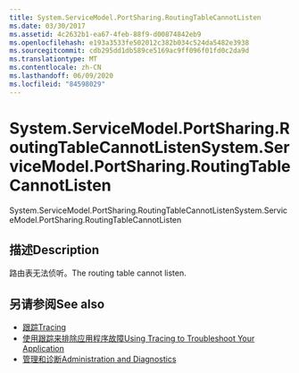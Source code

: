 ```yaml
---
title: System.ServiceModel.PortSharing.RoutingTableCannotListen
ms.date: 03/30/2017
ms.assetid: 4c2632b1-ea67-4feb-88f9-d00874842eb9
ms.openlocfilehash: e193a3533fe502012c382b034c524da5482e3938
ms.sourcegitcommit: cdb295dd1db589ce5169ac9ff096f01fd0c2da9d
ms.translationtype: MT
ms.contentlocale: zh-CN
ms.lasthandoff: 06/09/2020
ms.locfileid: "84598029"
---
```

# <a name="systemservicemodelportsharingroutingtablecannotlisten"></a><span data-ttu-id="92956-102">System.ServiceModel.PortSharing.RoutingTableCannotListen</span><span class="sxs-lookup"><span data-stu-id="92956-102">System.ServiceModel.PortSharing.RoutingTableCannotListen</span></span>
<span data-ttu-id="92956-103">System.ServiceModel.PortSharing.RoutingTableCannotListen</span><span class="sxs-lookup"><span data-stu-id="92956-103">System.ServiceModel.PortSharing.RoutingTableCannotListen</span></span>  
  
## <a name="description"></a><span data-ttu-id="92956-104">描述</span><span class="sxs-lookup"><span data-stu-id="92956-104">Description</span></span>  
 <span data-ttu-id="92956-105">路由表无法侦听。</span><span class="sxs-lookup"><span data-stu-id="92956-105">The routing table cannot listen.</span></span>  
  
## <a name="see-also"></a><span data-ttu-id="92956-106">另请参阅</span><span class="sxs-lookup"><span data-stu-id="92956-106">See also</span></span>

- [<span data-ttu-id="92956-107">跟踪</span><span class="sxs-lookup"><span data-stu-id="92956-107">Tracing</span></span>](index.md)
- [<span data-ttu-id="92956-108">使用跟踪来排除应用程序故障</span><span class="sxs-lookup"><span data-stu-id="92956-108">Using Tracing to Troubleshoot Your Application</span></span>](using-tracing-to-troubleshoot-your-application.md)
- [<span data-ttu-id="92956-109">管理和诊断</span><span class="sxs-lookup"><span data-stu-id="92956-109">Administration and Diagnostics</span></span>](../index.md)
